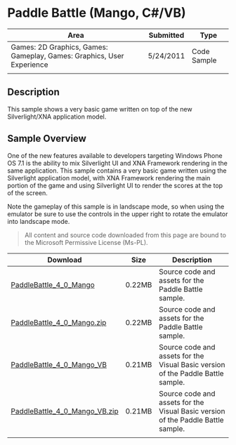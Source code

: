 
# Paddle Battle (Mango, C#/VB)

|Area|Submitted|Type|
|-|-|-|
Games: 2D Graphics, Games: Gameplay, Games: Graphics, User Experience|5/24/2011|Code Sample
||||

## Description

This sample shows a very basic game written on top of the new Silverlight/XNA application model.

## Sample Overview

One of the new features available to developers targeting Windows Phone OS 7.1 is the ability to mix Silverlight UI and XNA Framework rendering in the same application. This sample contains a very basic game written using the Silverlight application model, with XNA Framework rendering the main portion of the game and using Silverlight UI to render the scores at the top of the screen.

Note the gameplay of this sample is in landscape mode, so when using the emulator be sure to use the controls in the upper right to rotate the emulator into landscape mode.

> All content and source code downloaded from this page are bound to the Microsoft Permissive License (Ms-PL).

Download | Size | Description
---|---|---|
[PaddleBattle_4_0_Mango](https://github.com/simondarksidej/XNAGameStudio/tree/archive/Samples/PaddleBattle_4_0_Mango) | 0.22MB | Source code and assets for the Paddle Battle sample.
[PaddleBattle_4_0_Mango.zip](https://github.com/simondarksidej/XNAGameStudioZips/raw/zips/PaddleBattle_4_0_Mango.zip) | 0.22MB | Source code and assets for the Paddle Battle sample.
[PaddleBattle_4_0_Mango_VB](https://github.com/simondarksidej/XNAGameStudio/tree/archive/Samples/PaddleBattle_4_0_Mango_VB) | 0.21MB | Source code and assets for the Visual Basic version of the Paddle Battle sample.
[PaddleBattle_4_0_Mango_VB.zip](https://github.com/simondarksidej/XNAGameStudioZips/raw/zips/PaddleBattle_4_0_Mango_VB.zip) | 0.21MB | Source code and assets for the Visual Basic version of the Paddle Battle sample.
||||

